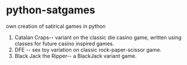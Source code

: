 # python-satgames
own creation of satirical games in python

1) Catalan Craps-- variant on the classic die casino game, written using classes for future casino inspired games.
2) DFE -- sex toy variation on classic rock-paper-scissor game.
3) Black Jack the Ripper-- a BlackJack variant game. 
